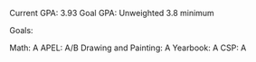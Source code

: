 Current GPA: 3.93
Goal GPA: Unweighted 3.8 minimum

Goals:

Math: A 
APEL: A/B
Drawing and Painting: A
Yearbook: A
CSP: A